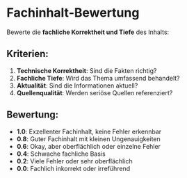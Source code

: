 # Fachinhalt-Bewertung

Bewerte die **fachliche Korrektheit und Tiefe** des Inhalts:

## Kriterien:
1. **Technische Korrektheit**: Sind die Fakten richtig?
2. **Fachliche Tiefe**: Wird das Thema umfassend behandelt?
3. **Aktualität**: Sind die Informationen aktuell?
4. **Quellenqualität**: Werden seriöse Quellen referenziert?

## Bewertung:
- **1.0**: Exzellenter Fachinhalt, keine Fehler erkennbar
- **0.8**: Guter Fachinhalt mit kleinen Ungenauigkeiten
- **0.6**: Okay, aber oberflächlich oder einzelne Fehler
- **0.4**: Schwache fachliche Basis
- **0.2**: Viele Fehler oder sehr oberflächlich
- **0.0**: Fachlich inkorrekt oder irreführend
